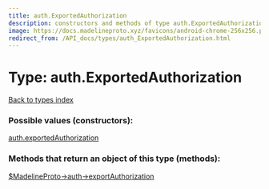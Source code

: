 ```yaml
---
title: auth.ExportedAuthorization
description: constructors and methods of type auth.ExportedAuthorization
image: https://docs.madelineproto.xyz/favicons/android-chrome-256x256.png
redirect_from: /API_docs/types/auth_ExportedAuthorization.html
---
```

# Type: auth.ExportedAuthorization  
[Back to types index](index.md)



### Possible values (constructors):

[auth.exportedAuthorization](../constructors/auth.exportedAuthorization.md)  



### Methods that return an object of this type (methods):

[$MadelineProto->auth->exportAuthorization](../methods/auth.exportAuthorization.md)  



